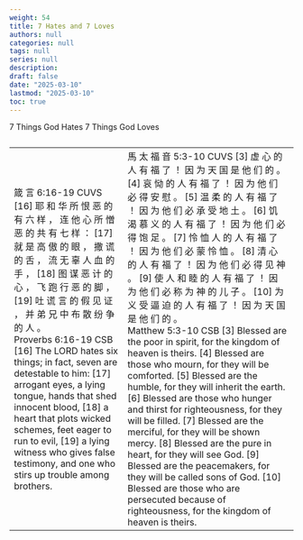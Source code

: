 ```yaml
---
weight: 54
title: 7 Hates and 7 Loves
authors: null
categories: null
tags: null
series: null
description: 
draft: false
date: "2025-03-10"
lastmod: "2025-03-10"
toc: true
---
```


<!--more-->

<table >
<caption style="text-align:left", align = "top"><b></b></caption>
<colgroup><col style="width: 40%" /><col style="width: 60%" />
</colgroup>
  <tr>
    <thead> 7 Things God Hates
      </thead>
    <thead> 7 Things God Loves
      </thead>
  </tr>
  <tr>
    <td>箴 言 6:16-19 CUVS   
[16] 耶 和 华 所 恨 恶 的 有 六 样 ， 连 他 心 所 憎 恶 的 共 有 七 样 ：   
[17] 就 是 高 傲 的 眼 ， 撒 谎 的 舌 ， 流 无 辜 人 血 的 手 ，   
[18] 图 谋 恶 计 的 心 ， 飞 跑 行 恶 的 脚 ，   
[19] 吐 谎 言 的 假 见 证 ， 并 弟 兄 中 布 散 纷 争 的 人 。  
<br>
Proverbs 6:16-19 CSB   
[16] The LORD hates six things; in fact, seven are detestable to him:   
[17] arrogant eyes, a lying tongue, hands that shed innocent blood,   
[18] a heart that plots wicked schemes, feet eager to run to evil,   
[19] a lying witness who gives false testimony, and one who stirs up trouble among brothers.
      </td>
    <td>馬 太 福 音 5:3-10 CUVS    
[3] 虚 心 的 人 有 福 了 ！ 因 为 天 国 是 他 们 的 。   
[4] 哀 恸 的 人 有 福 了 ！ 因 为 他 们 必 得 安 慰 。   
[5] 温 柔 的 人 有 福 了 ！ 因 为 他 们 必 承 受 地 土 。   
[6] 饥 渴 慕 义 的 人 有 福 了 ！ 因 为 他 们 必 得 饱 足 。   
[7] 怜 恤 人 的 人 有 福 了 ！ 因 为 他 们 必 蒙 怜 恤 。   
[8] 清 心 的 人 有 福 了 ！ 因 为 他 们 必 得 见 神 。   
[9] 使 人 和 睦 的 人 有 福 了 ！ 因 为 他 们 必 称 为 神 的 儿 子 。   
[10] 为 义 受 逼 迫 的 人 有 福 了 ！ 因 为 天 国 是 他 们 的 。
<br>
Matthew 5:3-10 CSB    
[3] Blessed are the poor in spirit, for the kingdom of heaven is theirs.   
[4] Blessed are those who mourn, for they will be comforted.   
[5] Blessed are the humble, for they will inherit the earth.   
[6] Blessed are those who hunger and thirst for righteousness, for they will be filled.   
[7] Blessed are the merciful, for they will be shown mercy.   
[8] Blessed are the pure in heart, for they will see God.   
[9] Blessed are the peacemakers, for they will be called sons of God.   
[10] Blessed are those who are persecuted because of righteousness, for the kingdom of heaven is theirs.
      </td>
  </tr>
</table>